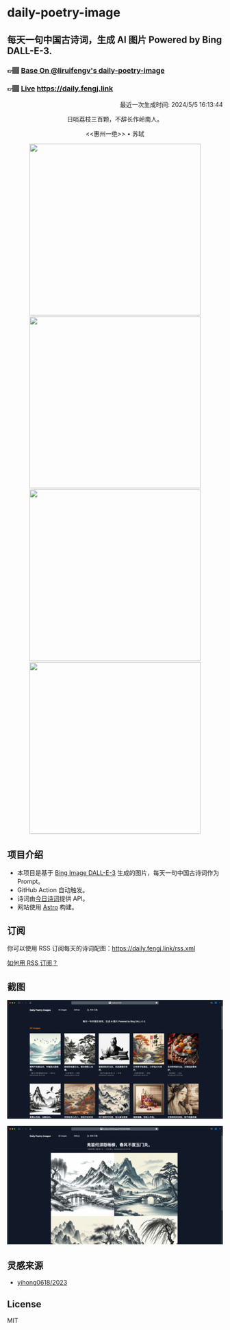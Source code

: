 
# daily-poetry-image

## 每天一句中国古诗词，生成 AI 图片 Powered by Bing DALL-E-3.

### 👉🏽 [Base On @liruifengv's daily-poetry-image](https://github.com/liruifengv/daily-poetry-image)

### 👉🏽 [Live](https://daily.fengj.link) https://daily.fengj.link

<p align="right">
  最近一次生成时间: 2024/5/5 16:13:44
</p>
<p align="center">
日啖荔枝三百颗，不辞长作岭南人。
</p>
<p align="center">
<<惠州一绝>> • 苏轼
</p>
<p align="center">
<img src="https://tse2.mm.bing.net/th/id/OIG1.fq3EAt9C2klcLk71AJlU" height="400" width="400" />
<img src="https://tse4.mm.bing.net/th/id/OIG1.RuAfzGPk5jDrHuBrQKpe" height="400" width="400" />
<img src="https://tse2.mm.bing.net/th/id/OIG1.QZFG_cTy6DCSkJQUDvX7" height="400" width="400" />
<img src="https://tse2.mm.bing.net/th/id/OIG1.m03yqTQS3qh0pDS2qWck" height="400" width="400" />
</p>

## 项目介绍

-   本项目是基于 [Bing Image DALL-E-3](https://www.bing.com/images/create) 生成的图片，每天一句中国古诗词作为 Prompt。
-   GitHub Action 自动触发。
-   诗词由[今日诗词](https://www.jinrishici.com/)提供 API。
-   网站使用 [Astro](https://astro.build) 构建。

## 订阅

你可以使用 RSS 订阅每天的诗词配图：https://daily.fengj.link/rss.xml

[如何用 RSS 订阅？](https://zhuanlan.zhihu.com/p/55026716)

## 截图

![图片列表](./screenshots/Snipaste_2023-12-28_21-00-26.png)

![图片详情](./screenshots/Snipaste_2023-12-28_21-00-53.png)

## 灵感来源

-   [yihong0618/2023](https://github.com/yihong0618/2023)

## License

MIT
